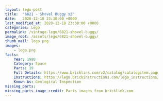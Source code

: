 ```yaml
---
layout: lego-post
title:  "6821 - Shovel Buggy x2"
date:   2020-12-18 23:30:00 +0000
last_modified_at: 2020-12-18 23:30:00 +0000
categories: Lego
permalink: /vintage-lego/6821-shovel-buggy/
image_root: /assets/lego/6821-shovel-buggy/
thumb_nail: logo.png
images:
    - logo.png
facts:
    Year: 1980
    Category: Space
    Parts: 19
    Full Details: https://www.bricklink.com/v2/catalog/catalogitem.page?S=6821-1
    Instructions: https://lego.brickinstructions.com/lego_instructions/set/6821/Geological_Inspection
    Known As: Geological Inspection
missing_parts:
missing_parts_image_credit: Parts images from bricklink.com
---
```

